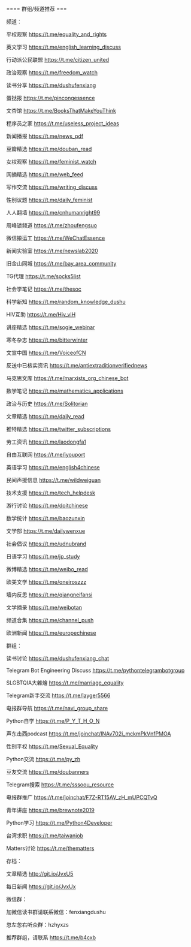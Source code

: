 


==== 群组/频道推荐  ===


频道：

平权观察 https://t.me/equality_and_rights

英文学习 https://t.me/english_learning_discuss

行动派公民联盟 https://t.me/citizen_united

政治观察 https://t.me/freedom_watch

读书分享 https://t.me/dushufenxiang

蛋挞报 https://t.me/pincongessence

文杏馆 https://t.me/BooksThatMakeYouThink

程序员之家 https://t.me/useless_project_ideas

新闻播报 https://t.me/news_pdf

豆瓣精选 https://t.me/douban_read

女权观察 https://t.me/feminist_watch

网摘精选 https://t.me/web_feed

写作交流 https://t.me/writing_discuss

性别议题 https://t.me/daily_feminist

人人翻墙 https://t.me/cnhumanright99

周峰锁频道 https://t.me/zhoufengsuo

微信搬运工 https://t.me/WeChatEssence

新闻实验室 https://t.me/newslab2020

旧金山同城 https://t.me/bay_area_community

TG代理 https://t.me/socks5list

社会学笔记 https://t.me/thesoc

科学新知 https://t.me/random_knowledge_dushu

HIV互助 https://t.me/Hiv_viH

讲座精选 https://t.me/sogie_webinar

寒冬杂志 https://t.me/bitterwinter

文宣中国 https://t.me/VoiceofCN

反送中已核实资讯 https://t.me/antiextraditionverifiednews

马克思文库 https://t.me/marxists_org_chinese_bot

数学笔记 https://t.me/mathematics_applications

政治与历史 https://t.me/Solitorian

文章精选 https://t.me/daily_read

推特精选 https://t.me/twitter_subscriptions

劳工资讯 https://t.me/laodongfa1

自由互联网 https://t.me/iyouport

英语学习 https://t.me/english4chinese

民间声援信息 https://t.me/wildweiguan

技术支援 https://t.me/tech_helpdesk

游行讨论 https://t.me/doitchinese

数学统计 https://t.me/baozunxin

文学部 https://t.me/dailywenxue

社会倡议 https://t.me/udnubrand

日语学习 https://t.me/jp_study

微博精选 https://t.me/weibo_read

欧美文学 https://t.me/oneiroszzz

墙内反思 https://t.me/qiangneifansi

文学摘录 https://t.me/weibotan

频道合集 https://t.me/channel_push

欧洲新闻 https://t.me/europechinese

群组：

读书讨论 https://t.me/dushufenxiang_chat

Telegram Bot Engineering Discuss https://t.me/pythontelegrambotgroup

SLGBTQIA大雜燴 https://t.me/marriage_equality

Telegram新手交流 https://t.me/layger5566

电报群导航 https://t.me/navi_group_share

Python自学 https://t.me/P_Y_T_H_O_N

声东击西podcast https://t.me/joinchat/INAv702i_mckmPkVnfPMOA

性别平权 https://t.me/Sexual_Equality

Python交流 https://t.me/py_zh

豆友交流 https://t.me/doubanners

Telegram搜索 https://t.me/sssoou_resource

电报群推广 https://t.me/joinchat/F7Z-RT15AV_zH_mUPCQTvQ

青年讲座 https://t.me/brewnote2019

Python学习 https://t.me/Python4Developer

台湾求职 https://t.me/taiwanjob

Matters讨论 https://t.me/thematters

存档：

文章精选 http://git.io/JvxU5

每日新闻 https://git.io/JvxUx

微信群：

加微信读书群请联系微信：fenxiangdushu

忽左忽右听众群：hzhyxzs

推荐群组，请联系 https://t.me/b4cxb